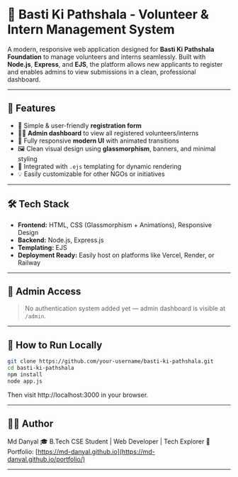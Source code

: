 # 🌟 Basti Ki Pathshala - Volunteer & Intern Management System

A modern, responsive web application designed for **Basti Ki Pathshala Foundation** to manage volunteers and interns seamlessly. Built with **Node.js**, **Express**, and **EJS**, the platform allows new applicants to register and enables admins to view submissions in a clean, professional dashboard.

---

## 🚀 Features

- 📝 Simple & user-friendly **registration form**
- 👩‍💼 **Admin dashboard** to view all registered volunteers/interns
- 🎨 Fully responsive **modern UI** with animated transitions
- 🖼️ Clean visual design using **glassmorphism**, banners, and minimal styling
- 📄 Integrated with `.ejs` templating for dynamic rendering
- 💡 Easily customizable for other NGOs or initiatives

---

## 🛠️ Tech Stack

- **Frontend:** HTML, CSS (Glassmorphism + Animations), Responsive Design
- **Backend:** Node.js, Express.js
- **Templating:** EJS
- **Deployment Ready:** Easily host on platforms like Vercel, Render, or Railway

---

## 👤 Admin Access

> No authentication system added yet — admin dashboard is visible at `/admin`.

---

## 📌 How to Run Locally

```bash
git clone https://github.com/your-username/basti-ki-pathshala.git
cd basti-ki-pathshala
npm install
node app.js
```
Then visit http://localhost:3000 in your browser.

---

## 👨‍💻 Author

Md Danyal
🎓 B.Tech CSE Student | Web Developer | Tech Explorer
🔗 Portfolio: [https://md-danyal.github.io](https://md-danyal.github.io/portfolio/)

---
